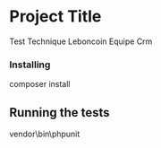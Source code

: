 # Project Title

Test Technique Leboncoin Equipe Crm

### Installing

composer install

## Running the tests

vendor\bin\phpunit

